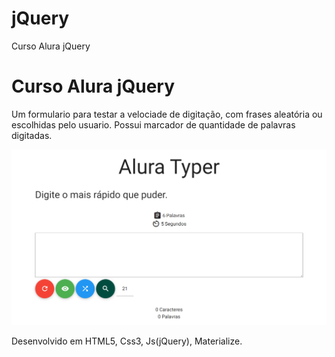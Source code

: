 # jQuery
 Curso Alura jQuery

<h1>Curso Alura jQuery</h1>

  <p>Um formulario para testar a velociade de digitação, com frases aleatória ou escolhidas pelo usuario.
      Possui marcador de quantidade de palavras digitadas.
  </p>

  <img width= '800px' src="https://github.com/danielcosta010/jQuery/blob/main/public/img/foto_capa.png" alt="Foto capa do projeto">


  <p>Desenvolvido em HTML5, Css3, Js(jQuery), Materialize.</p>
